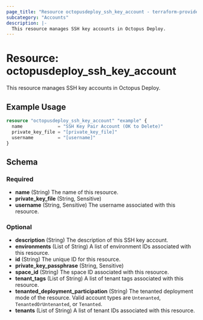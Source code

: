 ```yaml
---
page_title: "Resource octopusdeploy_ssh_key_account - terraform-provider-octopusdeploy"
subcategory: "Accounts"
description: |-
  This resource manages SSH key accounts in Octopus Deploy.
---
```


# Resource: octopusdeploy_ssh_key_account

This resource manages SSH key accounts in Octopus Deploy.

## Example Usage

```terraform
resource "octopusdeploy_ssh_key_account" "example" {
  name             = "SSH Key Pair Account (OK to Delete)"
  private_key_file = "[private_key_file]"
  username         = "[username]"
}
```
<!-- schema generated by tfplugindocs -->
## Schema

### Required

- **name** (String) The name of this resource.
- **private_key_file** (String, Sensitive)
- **username** (String, Sensitive) The username associated with this resource.

### Optional

- **description** (String) The description of this SSH key account.
- **environments** (List of String) A list of environment IDs associated with this resource.
- **id** (String) The unique ID for this resource.
- **private_key_passphrase** (String, Sensitive)
- **space_id** (String) The space ID associated with this resource.
- **tenant_tags** (List of String) A list of tenant tags associated with this resource.
- **tenanted_deployment_participation** (String) The tenanted deployment mode of the resource. Valid account types are `Untenanted`, `TenantedOrUntenanted`, or `Tenanted`.
- **tenants** (List of String) A list of tenant IDs associated with this resource.


